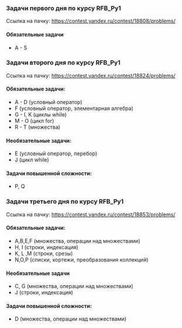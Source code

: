 ### Задачи первого дня по курсу RFB_Py1
Ссылка на пачку: https://contest.yandex.ru/contest/18808/problems/

#### Обязательные задачи
* A - S



### Задачи второго дня по курсу RFB_Py1
Ссылка на пачку: https://contest.yandex.ru/contest/18824/problems/


#### Обязательные задачи:
* A - D (условный оператор)
* F (условный оператор, элементарная алгебра)
* G - I, K (циклы while)
* M - O (цикл for)
* R - T (множества)

#### Необязательные задачи:
* E (условный оператор, перебор)
* J (цикл while)

#### Задачи повышенной сложности:
* P, Q


### Задачи третьего дня по курсу RFB_Py1
Ссылка на пачку: https://contest.yandex.ru/contest/18853/problems/

#### Обязательные задачи:
* A,B,E,F (множества, операции над множествами)
* H, I (строки, индексация)
* K, L ,M (строки, срезы)
* N,O,P (списки, кортежи, преобразования коллекций)


#### Необязательные задачи
* C, G (множества, операции над множествами)
* J (строки, индексация)

#### Задачи повышенной сложности:
* D (множества, операции над множествами)
